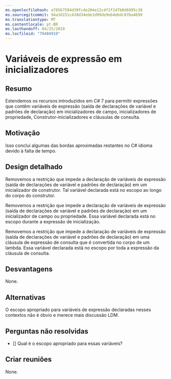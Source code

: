 ```yaml
---
ms.openlocfilehash: a78567594d39fc4e204e12c4f2f247b8d6995c38
ms.sourcegitcommit: 94a3d151c438d34ede1d99de9eb4ebdc07ba4699
ms.translationtype: MT
ms.contentlocale: pt-BR
ms.lasthandoff: 04/25/2019
ms.locfileid: "79484919"
---
```

# <a name="expression-variables-in-initializers"></a>Variáveis de expressão em inicializadores

## <a name="summary"></a>Resumo
[summary]: #summary

Estendemos os recursos introduzidos em C# 7 para permitir expressões que contêm variáveis de expressão (saída de declarações de variável e padrões de declaração) em inicializadores de campo, inicializadores de propriedade, Construtor-inicializadores e cláusulas de consulta.

## <a name="motivation"></a>Motivação
[motivation]: #motivation

Isso conclui algumas das bordas aproximadas restantes no C# idioma devido à falta de tempo.

## <a name="detailed-design"></a>Design detalhado
[design]: #detailed-design

Removemos a restrição que impede a declaração de variáveis de expressão (saída de declarações de variável e padrões de declaração) em um inicializador de construtor. Tal variável declarada está no escopo ao longo do corpo do construtor.

Removemos a restrição que impede a declaração de variáveis de expressão (saída de declarações de variável e padrões de declaração) em um inicializador de campo ou propriedade. Essa variável declarada está no escopo durante a expressão de inicialização.

Removemos a restrição que impede a declaração de variáveis de expressão (saída de declarações de variável e padrões de declaração) em uma cláusula de expressão de consulta que é convertida no corpo de um lambda. Essa variável declarada está no escopo por toda a expressão da cláusula de consulta.

## <a name="drawbacks"></a>Desvantagens
[drawbacks]: #drawbacks

None.

## <a name="alternatives"></a>Alternativas
[alternatives]: #alternatives

O escopo apropriado para variáveis de expressão declaradas nesses contextos não é óbvio e merece mais discussão LDM.

## <a name="unresolved-questions"></a>Perguntas não resolvidas
[unresolved]: #unresolved-questions

- [] Qual é o escopo apropriado para essas variáveis?

## <a name="design-meetings"></a>Criar reuniões

None.
